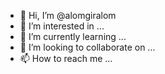 - 👋 Hi, I’m @alomgiralom
- 👀 I’m interested in ...
- 🌱 I’m currently learning ...
- 💞️ I’m looking to collaborate on ...
- 📫 How to reach me ...

<!---
alomgiralom/alomgiralom is a ✨ special ✨ repository because its `README.md` (this file) appears on your GitHub profile.
You can click the Preview link to take a look at your changes.
--->
